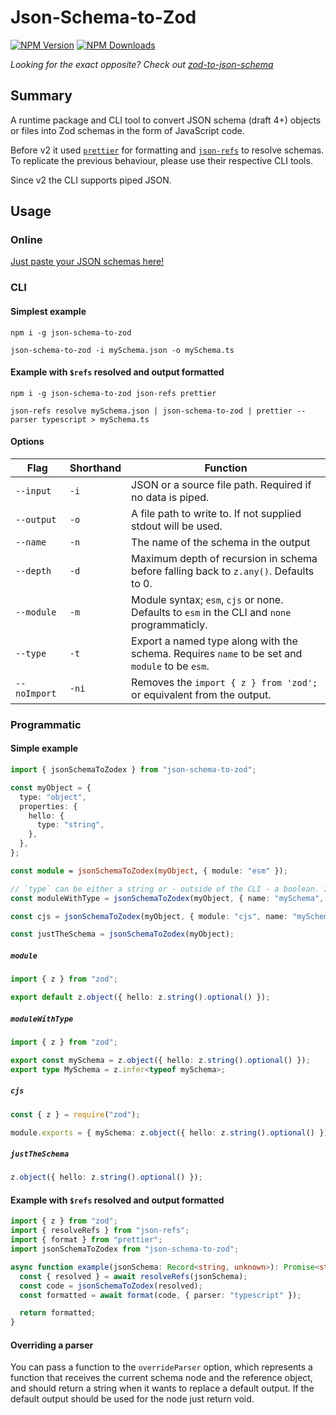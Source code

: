 # Json-Schema-to-Zod

[![NPM Version](https://img.shields.io/npm/v/json-schema-to-zod.svg)](https://npmjs.org/package/json-schema-to-zod)
[![NPM Downloads](https://img.shields.io/npm/dw/json-schema-to-zod.svg)](https://npmjs.org/package/json-schema-to-zod)

_Looking for the exact opposite? Check out [zod-to-json-schema](https://npmjs.org/package/zod-to-json-schema)_

## Summary

A runtime package and CLI tool to convert JSON schema (draft 4+) objects or files into Zod schemas in the form of JavaScript code.

Before v2 it used [`prettier`](https://www.npmjs.com/package/prettier) for formatting and [`json-refs`](https://www.npmjs.com/package/json-refs) to resolve schemas. To replicate the previous behaviour, please use their respective CLI tools.

Since v2 the CLI supports piped JSON.

## Usage

### Online

[Just paste your JSON schemas here!](https://stefanterdell.github.io/json-schema-to-zod-react/)

### CLI

#### Simplest example

```console
npm i -g json-schema-to-zod
```

```console
json-schema-to-zod -i mySchema.json -o mySchema.ts
```

#### Example with `$refs` resolved and output formatted

```console
npm i -g json-schema-to-zod json-refs prettier
```

```console
json-refs resolve mySchema.json | json-schema-to-zod | prettier --parser typescript > mySchema.ts
```

#### Options

| Flag         | Shorthand | Function                                                                                       |
| ------------ | --------- | ---------------------------------------------------------------------------------------------- |
| `--input`    | `-i`      | JSON or a source file path. Required if no data is piped.                                      |
| `--output`   | `-o`      | A file path to write to. If not supplied stdout will be used.                                  |
| `--name`     | `-n`      | The name of the schema in the output                                                           |
| `--depth`    | `-d`      | Maximum depth of recursion in schema before falling back to `z.any()`. Defaults to 0.          |
| `--module`   | `-m`      | Module syntax; `esm`, `cjs` or none. Defaults to `esm` in the CLI and `none` programmaticly.   |
| `--type`     | `-t`      | Export a named type along with the schema. Requires `name` to be set and `module` to be `esm`. |
| `--noImport` | `-ni`     | Removes the `import { z } from 'zod';` or equivalent from the output.                          |

### Programmatic

#### Simple example

```typescript
import { jsonSchemaToZodex } from "json-schema-to-zod";

const myObject = {
  type: "object",
  properties: {
    hello: {
      type: "string",
    },
  },
};

const module = jsonSchemaToZodex(myObject, { module: "esm" });

// `type` can be either a string or - outside of the CLI - a boolean. If its `true`, the name of the type will be the name of the schema with a capitalized first letter.
const moduleWithType = jsonSchemaToZodex(myObject, { name: "mySchema", module: "esm", type: true });

const cjs = jsonSchemaToZodex(myObject, { module: "cjs", name: "mySchema" });

const justTheSchema = jsonSchemaToZodex(myObject);
```

##### `module`

```typescript
import { z } from "zod";

export default z.object({ hello: z.string().optional() });
```

##### `moduleWithType`

```typescript
import { z } from "zod";

export const mySchema = z.object({ hello: z.string().optional() });
export type MySchema = z.infer<typeof mySchema>;
```

##### `cjs`

```typescript
const { z } = require("zod");

module.exports = { mySchema: z.object({ hello: z.string().optional() }) };
```

##### `justTheSchema`

```typescript
z.object({ hello: z.string().optional() });
```

#### Example with `$refs` resolved and output formatted

```typescript
import { z } from "zod";
import { resolveRefs } from "json-refs";
import { format } from "prettier";
import jsonSchemaToZodex from "json-schema-to-zod";

async function example(jsonSchema: Record<string, unknown>): Promise<string>{
  const { resolved } = await resolveRefs(jsonSchema);
  const code = jsonSchemaToZodex(resolved);
  const formatted = await format(code, { parser: "typescript" });

  return formatted;
}
```

#### Overriding a parser

You can pass a function to the `overrideParser` option, which represents a function that receives the current schema node and the reference object, and should return a string when it wants to replace a default output. If the default output should be used for the node just return void.
